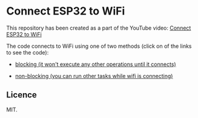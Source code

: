 # Connect ESP32 to WiFi

This repository has been created as a part of the YouTube video:
[Connect ESP32 to WiFi](https://youtu.be/fVcru1pq9TY)

The code connects to WiFi using one of two methods (click on of the links to see the code):

- [blocking (it won't execute any other operations until it connects)](https://github.com/ttarnowski/esp32-wifi-connect/tree/blocking)

- [non-blocking (you can run other tasks while wifi is connecting)](https://github.com/ttarnowski/esp32-wifi-connect/tree/nonblocking)

## Licence

MIT.

